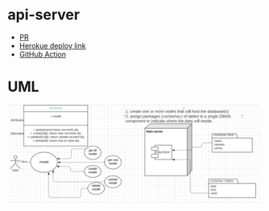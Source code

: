 # api-server

*  [PR](https://github.com/GhofranDayyat/api-server/pull/5)
* [Herokue deploy link](https://api-server-gh.herokuapp.com/)
* [GitHub Action](https://github.com/GhofranDayyat/api-server/actions)

# UML
![check](./img/class4-uml.png)
